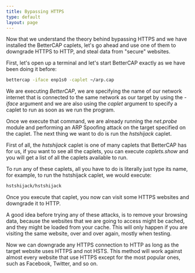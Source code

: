 ```yaml
---
title: Bypassing HTTPS
type: default
layout: page
---
```


Now that we understand the theory behind bypassing HTTPS and we have installed
the BetterCAP caplets, let's go ahead and use one of them to downgrade HTTPS
to HTTP, and steal data from "secure" websites.

First, let's open up a terminal and let's start BetterCAP exactly as we have
been doing it before:

```bash
bettercap -iface enp1s0 -caplet ~/arp.cap
```

We are executing _BetterCAP_, we are specifying the name of our network
internet that is connected to the same network as our target by using the
_-iface_ argument and we are also using the _caplet_ argument to specify
a caplet to run as soon as we run the program.

Once we execute that command, we are already running the _net.probe_ module
and performing an ARP Spoofing attack on the target specified on the caplet.
The next thing we want to do is run the _hstshijack_ caplet.

First of all, the _hstshijack_ caplet is one of many caplets that BetterCAP
has for us, if you want to see all the caplets, you can execute _caplets.show_
and you will get a list of all the caplets available to run.

To run any of these caplets, all you have to do is literally just type its
name, for example, to run the hstshijack caplet, we would execute:

```bash
hstshijack/hstshijack
```

Once you execute that caplet, you now can visit some HTTPS websites and
downgrade it to HTTP.

A good idea before trying any of these attacks, is to remove your browsing data,
because the websites that we are going to access might be cached, and they might
be loaded from your cache. This will only happen if you are visiting the same
website, over and over again, mostly when testing.

Now we can downgrade any HTTPS connection to HTTP as long as the target website
uses HTTPS and not HSTS. This method will work against almost every website that
use HTTPS except for the most popular ones, such as Facebook, Twitter, and so
on.
